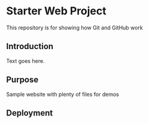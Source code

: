 # Starter Web Project

This repository is for showing how Git and GitHub work

## Introduction

Text goes here.

## Purpose

Sample website with plenty of files for demos

## Deployment